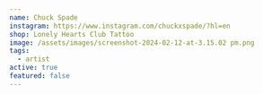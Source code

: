 ```yaml
---
name: Chuck Spade
instagram: https://www.instagram.com/chuckxspade/?hl=en
shop: Lonely Hearts Club Tattoo
image: /assets/images/screenshot-2024-02-12-at-3.15.02 pm.png
tags:
  - artist
active: true
featured: false
---
```

